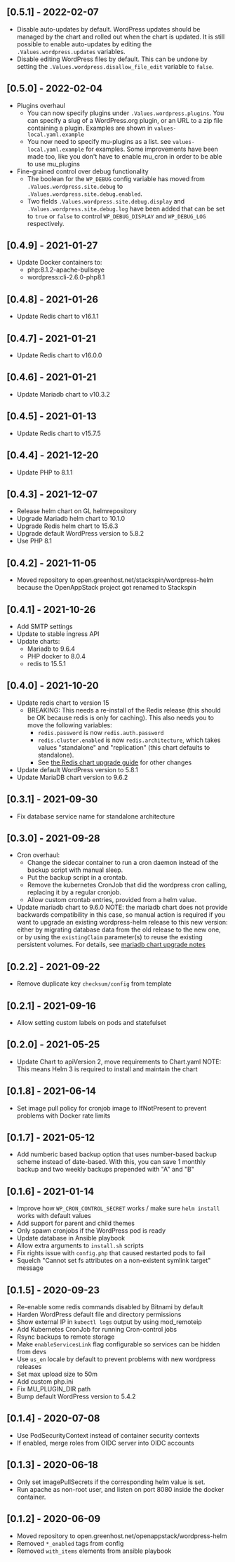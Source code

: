 ## [0.5.1] - 2022-02-07

- Disable auto-updates by default. WordPress updates should be managed by the
  chart and rolled out when the chart is updated. It is still possible to
  enable auto-updates by editing the `.Values.wordpress.updates` variables.
- Disable editing WordPress files by default. This can be undone by setting the
  `.Values.wordpress.disallow_file_edit` variable to `false`.

## [0.5.0] - 2022-02-04

- Plugins overhaul
  - You can now specify plugins under `.Values.wordpress.plugins`. You can
    specify a slug of a WordPress.org plugin, or an URL to a zip file containing
    a plugin. Examples are shown in `values-local.yaml.example`
  - You now need to specify mu-plugins as a list. see
    `values-local.yaml.example` for examples. Some improvements have been made
    too, like you don't have to enable mu_cron in order to be able to use
    mu_plugins
- Fine-grained control over debug functionality
  - The boolean for the `WP_DEBUG` config variable has moved from
    `.Values.wordpress.site.debug` to `.Values.wordpress.site.debug.enabled`.
  - Two fields `.Values.wordpress.site.debug.display` and
    `.Values.wordpress.site.debug.log` have been added that can be set to `true`
    or `false` to control `WP_DEBUG_DISPLAY` and `WP_DEBUG_LOG` respectively.

## [0.4.9] - 2021-01-27

- Update Docker containers to:
  - php:8.1.2-apache-bullseye
  - wordpress:cli-2.6.0-php8.1

## [0.4.8] - 2021-01-26

- Update Redis chart to v16.1.1

## [0.4.7] - 2021-01-21

- Update Redis chart to v16.0.0

## [0.4.6] - 2021-01-21

- Update Mariadb chart to v10.3.2

## [0.4.5] - 2021-01-13

- Update Redis chart to v15.7.5

## [0.4.4] - 2021-12-20

* Update PHP to 8.1.1

## [0.4.3] - 2021-12-07

* Release helm chart on GL helmrepository
* Upgrade Mariadb helm chart to 10.1.0
* Upgrade Redis helm chart to 15.6.3
* Upgrade default WordPress version to 5.8.2
* Use PHP 8.1

## [0.4.2] - 2021-11-05

* Moved repository to open.greenhost.net/stackspin/wordpress-helm because the
  OpenAppStack project got renamed to Stackspin

## [0.4.1] - 2021-10-26

* Add SMTP settings
* Update to stable ingress API
* Update charts:
  * Mariadb to 9.6.4
  * PHP docker to 8.0.4
  * redis to 15.5.1

## [0.4.0] - 2021-10-20

* Update redis chart to version 15
  * BREAKING: This needs a re-install of the Redis release (this should be OK
    because redis is only for caching). This also needs you to move the
    following variables: 
    - `redis.password` is now `redis.auth.password`
    - `redis.cluster.enabled` is now `redis.architecture`, which takes values
      "standalone" and "replication" (this chart defaults to standalone).
    - See [the Redis chart upgrade guide](https://github.com/bitnami/charts/tree/master/bitnami/redis#upgrading)
      for other changes
* Update default WordPress version to 5.8.1
* Update MariaDB chart version to 9.6.2

## [0.3.1] - 2021-09-30

* Fix database service name for standalone architecture

## [0.3.0] - 2021-09-28

* Cron overhaul:
  - Change the sidecar container to run a cron daemon instead of the backup
    script with manual sleep.
  - Put the backup script in a crontab.
  - Remove the kubernetes CronJob that did the wordpress cron calling,
    replacing it by a regular cronjob.
  - Allow custom crontab entries, provided from a helm value.
* Update mariadb chart to 9.6.0
  NOTE: the mariadb chart does not provide backwards compatibility in this
  case, so manual action is required if you want to upgrade an existing
  wordpress-helm release to this new version: either by migrating database data
  from the old release to the new one, or by using the `existingClaim`
  parameter(s) to reuse the existing persistent volumes. For details, see
  [mariadb chart upgrade notes](
  https://artifacthub.io/packages/helm/bitnami/mariadb/9.6.0#to-8-0-0)

## [0.2.2] - 2021-09-22

* Remove duplicate key `checksum/config` from template

## [0.2.1] - 2021-09-16

* Allow setting custom labels on pods and statefulset

## [0.2.0] - 2021-05-25

* Update Chart to apiVersion 2, move requirements to Chart.yaml
  NOTE: This means Helm 3 is required to install and maintain the chart

## [0.1.8] - 2021-06-14

* Set image pull policy for cronjob image to IfNotPresent to prevent problems
  with Docker rate limits

## [0.1.7] - 2021-05-12

* Add numberic based backup option that uses number-based backup scheme instead
  of date-based. With this, you can save 1 monthly backup and two weekly backups
  prepended with "A" and "B"

## [0.1.6] - 2021-01-14

* Improve how `WP_CRON_CONTROL_SECRET` works / make sure `helm install` works with default values
* Add support for parent and child themes
* Only spawn cronjobs if the WordPress pod is ready
* Update database in Ansible playbook
* Allow extra arguments to `install.sh` scripts
* Fix rights issue with `config.php` that caused restarted pods to fail
* Squelch "Cannot set fs attributes on a non-existent symlink target" message

## [0.1.5] - 2020-09-23

* Re-enable some redis commands disabled by Bitnami by default
* Harden WordPress default file and directory permissions
* Show external IP in `kubectl logs` output by using mod_remoteip
* Add Kubernetes CronJob for running Cron-control jobs
* Rsync backups to remote storage
* Make `enableServicesLink` flag configurable so services can be hidden from devs
* Use `us_en` locale by default to prevent problems with new wordpress releases
* Set max upload size to 50m
* Add custom php.ini
* Fix MU_PLUGIN_DIR path
* Bump default WordPress version to 5.4.2

## [0.1.4] - 2020-07-08

* Use PodSecurityContext instead of container security contexts
* If enabled, merge roles from OIDC server into OIDC accounts

## [0.1.3] - 2020-06-18

* Only set imagePullSecrets if the corresponding helm value is set.
* Run apache as non-root user, and listen on port 8080 inside the docker
  container.

## [0.1.2] - 2020-06-09

* Moved repository to open.greenhost.net/openappstack/wordpress-helm
* Removed `*_enabled` tags from config
* Removed `with_items` elements from ansible playbook
